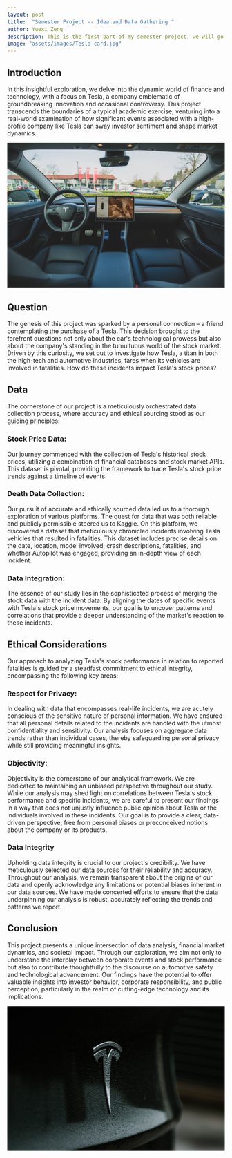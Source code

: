 ```yaml
---
layout: post
title:  "Semester Project -- Idea and Data Gathering "
author: Yuexi Zeng
description: This is the first part of my semester project, we will go through the idea and data collecting process"
image: "assets/images/Tesla-card.jpg"
---
```


## Introduction
In this insightful exploration, we delve into the dynamic world of finance and technology, with a focus on Tesla, a company emblematic of groundbreaking innovation and occasional controversy. This project transcends the boundaries of a typical academic exercise, venturing into a real-world examination of how significant events associated with a high-profile company like Tesla can sway investor sentiment and shape market dynamics.

![Tesla](https://github.com/zyuexi2/yuexizeng.github.io/blob/main/assets/images/Tesla-inside.jpg?raw=true)


## Question

The genesis of this project was sparked by a personal connection – a friend contemplating the purchase of a Tesla. This decision brought to the forefront questions not only about the car's technological prowess but also about the company's standing in the tumultuous world of the stock market. Driven by this curiosity, we set out to investigate how Tesla, a titan in both the high-tech and automotive industries, fares when its vehicles are involved in fatalities. How do these incidents impact Tesla's stock prices? 


## Data

The cornerstone of our project is a meticulously orchestrated data collection process, where accuracy and ethical sourcing stood as our guiding principles:

### Stock Price Data:
Our journey commenced with the collection of Tesla's historical stock prices, utilizing a combination of financial databases and stock market APIs. This dataset is pivotal, providing the framework to trace Tesla's stock price trends against a timeline of events.

### Death Data Collection:
Our pursuit of accurate and ethically sourced data led us to a thorough exploration of various platforms. The quest for data that was both reliable and publicly permissible steered us to Kaggle. On this platform, we discovered a dataset that meticulously chronicled incidents involving Tesla vehicles that resulted in fatalities. This dataset includes precise details on the date, location, model involved, crash descriptions, fatalities, and whether Autopilot was engaged, providing an in-depth view of each incident.

### Data Integration:
The essence of our study lies in the sophisticated process of merging the stock data with the incident data. By aligning the dates of specific events with Tesla's stock price movements, our goal is to uncover patterns and correlations that provide a deeper understanding of the market's reaction to these incidents.

## Ethical Considerations

Our approach to analyzing Tesla's stock performance in relation to reported fatalities is guided by a steadfast commitment to ethical integrity, encompassing the following key areas:



### Respect for Privacy:
In dealing with data that encompasses real-life incidents, we are acutely conscious of the sensitive nature of personal information. We have ensured that all personal details related to the incidents are handled with the utmost confidentiality and sensitivity. Our analysis focuses on aggregate data trends rather than individual cases, thereby safeguarding personal privacy while still providing meaningful insights.


### Objectivity:
Objectivity is the cornerstone of our analytical framework. We are dedicated to maintaining an unbiased perspective throughout our study. While our analysis may shed light on correlations between Tesla's stock performance and specific incidents, we are careful to present our findings in a way that does not unjustly influence public opinion about Tesla or the individuals involved in these incidents. Our goal is to provide a clear, data-driven perspective, free from personal biases or preconceived notions about the company or its products.


### Data Integrity
Upholding data integrity is crucial to our project's credibility. We have meticulously selected our data sources for their reliability and accuracy. Throughout our analysis, we remain transparent about the origins of our data and openly acknowledge any limitations or potential biases inherent in our data sources. We have made concerted efforts to ensure that the data underpinning our analysis is robust, accurately reflecting the trends and patterns we report.



## Conclusion

This project presents a unique intersection of data analysis, financial market dynamics, and societal impact. Through our exploration, we aim not only to understand the interplay between corporate events and stock performance but also to contribute thoughtfully to the discourse on automotive safety and technological advancement. Our findings have the potential to offer valuable insights into investor behavior, corporate responsibility, and public perception, particularly in the realm of cutting-edge technology and its implications.




![Tesla](https://github.com/zyuexi2/yuexizeng.github.io/blob/main/assets/images/Tesla-logo.jpg?raw=true)
